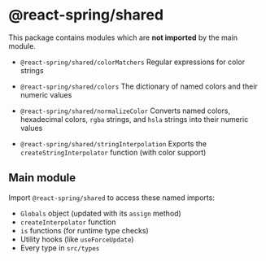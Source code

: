 # @react-spring/shared

This package contains modules which are **not imported** by the main module.

- `@react-spring/shared/colorMatchers`
  Regular expressions for color strings

- `@react-spring/shared/colors`
  The dictionary of named colors and their numeric values

- `@react-spring/shared/normalizeColor`
  Converts named colors, hexadecimal colors, `rgba` strings, and `hsla` strings
  into their numeric values

- `@react-spring/shared/stringInterpolation`
  Exports the `createStringInterpolator` function (with color support)

## Main module

Import `@react-spring/shared` to access these named imports:

- `Globals` object (updated with its `assign` method)
- `createInterpolator` function
- `is` functions (for runtime type checks)
- Utility hooks (like `useForceUpdate`)
- Every type in `src/types`
